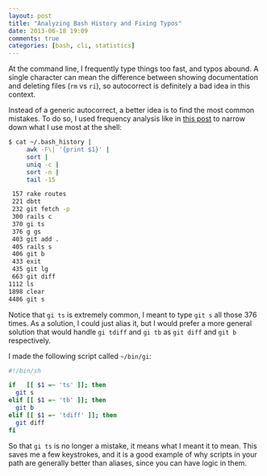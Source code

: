 ```yaml
---
layout: post
title: "Analyzing Bash History and Fixing Typos"
date: 2013-06-18 19:09
comments: true
categories: [bash, cli, statistics]
---
```


At the command line, I frequently type things too fast, and typos abound. A single character can mean the difference between showing documentation and deleting files (`rm` vs `ri`), so autocorrect is definitely a bad idea in this context.

Instead of a generic autocorrect, a better idea is to find the most common mistakes. To do so, I used frequency analysis like in [this post](/blog/2013/01/28/reinventing-the-wheel-or-how-i-learned-to-stop-coding-and-read-the-manpages/) to narrow down what I use most at the shell:

``` bash
$ cat ~/.bash_history | 
     awk -F\| '{print $1}' | 
     sort | 
     uniq -c | 
     sort -n | 
     tail -15

 157 rake routes
 221 dbtt
 232 git fetch -p
 300 rails c
 370 gi ts
 376 g gs
 403 git add .
 405 rails s
 406 git b
 433 exit
 435 git lg
 663 git diff
1112 ls
1898 clear
4486 git s
```

Notice that `gi ts` is extremely common, I meant to type `git s` all those 376 times. As a solution, I could just alias it, but I would prefer a more general solution that would handle `gi tdiff` and `gi tb` as `git diff` and `git b` respectively.

I made the following script called `~/bin/gi`:

``` bash
#!/bin/sh

if   [[ $1 =~ 'ts' ]]; then
  git s
elif [[ $1 =~ 'tb' ]]; then
  git b 
elif [[ $1 =~ 'tdiff' ]]; then
  git diff
fi
```

So that `gi ts` is no longer a mistake, it means what I meant it to mean. This saves me a few keystrokes, and it is a good example of why scripts in your path are generally better than aliases, since you can have logic in them.
